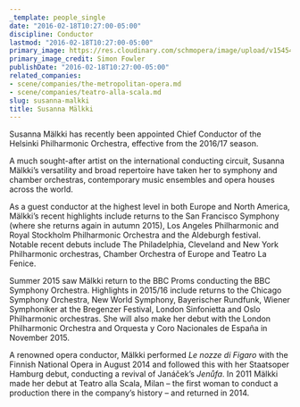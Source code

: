 ```yaml
---
_template: people_single
date: "2016-02-18T10:27:00-05:00"
discipline: Conductor
lastmod: "2016-02-18T10:27:00-05:00"
primary_image: https://res.cloudinary.com/schmopera/image/upload/v1545409169/media/webhook-uploads/1455809125810/2016-02-18---Susanna-Malkki---Simon-Fowler.jpg.jpg
primary_image_credit: Simon Fowler
publishDate: "2016-02-18T10:27:00-05:00"
related_companies:
- scene/companies/the-metropolitan-opera.md
- scene/companies/teatro-alla-scala.md
slug: susanna-malkki
title: Susanna Mälkki
---
```


Susanna Mälkki has recently been appointed Chief Conductor of the Helsinki Philharmonic Orchestra, effective from the 2016/17 season.

A much sought-after artist on the international conducting circuit, Susanna Mälkki’s versatility and broad repertoire have taken her to symphony and chamber orchestras, contemporary music ensembles and opera houses across the world.

As a guest conductor at the highest level in both Europe and North America, Mälkki’s recent highlights include returns to the San Francisco Symphony (where she returns again in autumn 2015), Los Angeles Philharmonic and Royal Stockholm Philharmonic Orchestra and the Aldeburgh festival. Notable recent debuts include The Philadelphia, Cleveland and New York Philharmonic orchestras, Chamber Orchestra of Europe and Teatro La Fenice.

Summer 2015 saw Mälkki return to the BBC Proms conducting the BBC Symphony Orchestra. Highlights in 2015/16 include returns to the Chicago Symphony Orchestra, New World Symphony, Bayerischer Rundfunk, Wiener Symphoniker at the Bregenzer Festival, London Sinfonietta and Oslo Philharmonic orchestras. She will also make her debut with the London Philharmonic Orchestra and Orquesta y Coro Nacionales de España in November 2015.

A renowned opera conductor, Mälkki performed *Le nozze di Figaro* with the Finnish National Opera in August 2014 and followed this with her Staatsoper Hamburg debut, conducting a revival of Janáček’s *Jenůfa*. In 2011 Mälkki made her debut at Teatro alla Scala, Milan – the first woman to conduct a production there in the company’s history – and returned in 2014.
